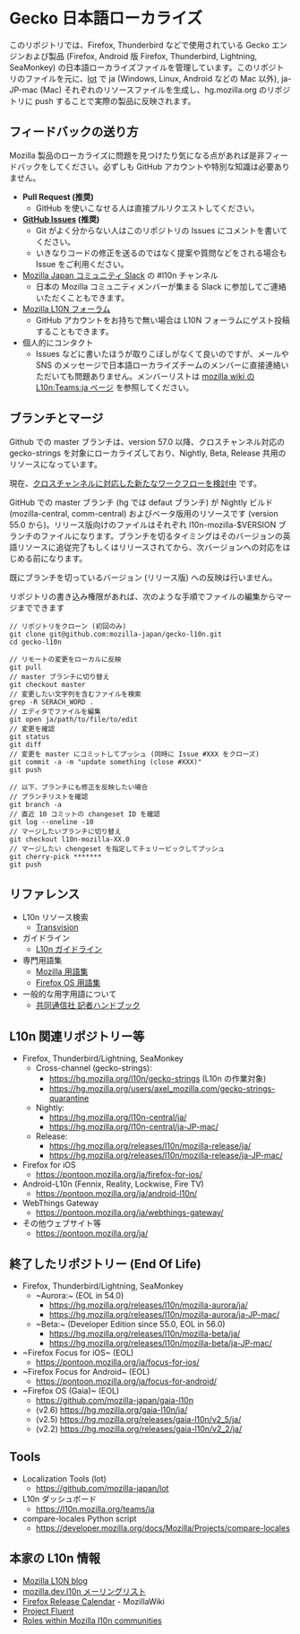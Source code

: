 # Gecko 日本語ローカライズ

このリポジトリでは、Firefox, Thunderbird などで使用されている Gecko エンジンおよび製品 (Firefox, Android 版 Firefox, Thunderbird, Lightning, SeaMonkey) の日本語ローカライズファイルを管理しています。このリポジトリのファイルを元に、[lot](https://github.com/mozilla-japan/lot) で ja (Windows, Linux, Android などの Mac 以外), ja-JP-mac (Mac) それぞれのリソースファイルを生成し、hg.mozilla.org のリポジトリに push することで実際の製品に反映されます。

## フィードバックの送り方

Mozilla 製品のローカライズに問題を見つけたり気になる点があれば是非フィードバックをしてください。必ずしも GitHub アカウントや特別な知識は必要ありません。

* **Pull Request (推奨)**
  * GitHub を使いこなせる人は直接プルリクエストしてください。
* **[GitHub Issues](https://github.com/mozilla-japan/gecko-l10n/issues) (推奨)**
  * Git がよく分からない人はこのリポジトリの Issues にコメントを書いてください。
  * いきなりコードの修正を送るのではなく提案や質問などをされる場合も Issue をご利用ください。
* [Mozilla Japan コミュニティ Slack](https://join.slack.com/t/mozillajp/shared_invite/MjI2NDMwODUwNzY5LTE1MDI4MjEyMjktYjE2MThlMmM4OA) の #l10n チャンネル
  * 日本の Mozilla コミュニティメンバーが集まる Slack に参加してご連絡いただくこともできます。
* [Mozilla L10N フォーラム](http://forums.firehacks.org/l10n/)
  * GitHub アカウントをお持ちで無い場合は L10N フォーラムにゲスト投稿することもできます。
* 個人的にコンタクト
  * Issues などに書いたほうが取りこぼしがなくて良いのですが、メールや SNS のメッセージで日本語ローカライズチームのメンバーに直接連絡いただいても問題ありません。メンバーリストは [mozilla wiki の L10n:Teams:ja ページ](https://wiki.mozilla.org/L10n:Teams:ja) を参照してください。

## ブランチとマージ

Github での master ブランチは、version 57.0 以降、クロスチャンネル対応の gecko-strings を対象にローカライズしており、Nightly, Beta, Release 共用のリソースになっています。

現在、[クロスチャンネルに対応した新たなワークフローを検討中](https://github.com/mozilla-japan/gecko-l10n/issues/84) です。

GitHub での master ブランチ (hg では defaut ブランチ) が Nightly ビルド (mozilla-central, comm-central) およびベータ版用のリソースです (version 55.0 から)。リリース版向けのファイルはそれぞれ l10n-mozilla-$VERSION ブランチのファイルになります。ブランチを切るタイミングはそのバージョンの英語リソースに追従完了もしくはリリースされてから、次バージョンへの対応をはじめる前になります。

既にブランチを切っているバージョン (リリース版) への反映は行いません。

リポジトリの書き込み権限があれば、次のような手順でファイルの編集からマージまでできます

```
// リポジトリをクローン (初回のみ)
git clone git@github.com:mozilla-japan/gecko-l10n.git
cd gecko-l10n

// リモートの変更をローカルに反映
git pull
// master ブランチに切り替え
git checkout master
// 変更したい文字列を含むファイルを検索
grep -R SERACH_WORD .
// エディタでファイルを編集
git open ja/path/to/file/to/edit
// 変更を確認
git status
git diff
// 変更を master にコミットしてプッシュ (同時に Issue #XXX をクローズ)
git commit -a -m "update something (close #XXX)"
git push

// 以下、ブランチにも修正を反映したい場合
// ブランチリストを確認
git branch -a
// 直近 10 コミットの changeset ID を確認
git log --oneline -10
// マージしたいブランチに切り替え
git checkout l10n-mozilla-XX.0
// マージしたい chengeset を指定してチェリーピックしてプッシュ
git cherry-pick *******
git push
```

## リファレンス

* L10n リソース検索
  * [Transvision](https://transvision.mozfr.org/)
* ガイドライン
  * [L10n ガイドライン](https://github.com/mozilla-japan/translation/wiki/L10N-Guideline)
* 専門用語集
  * [Mozilla 用語集](https://github.com/mozilla-japan/translation/wiki/Mozilla-L10N-Glossary)
  * [Firefox OS 用語集](https://github.com/mozilla-japan/translation/wiki/Firefox-OS-Glossary)
* 一般的な用字用語について
  * [共同通信社 記者ハンドブック](https://www.kyodo.co.jp/books/isbn/978-4-7641-0687-1/)

## L10n 関連リポジトリー等

* Firefox, Thunderbird/Lightning, SeaMonkey
  * Cross-channel (gecko-strings):
    * https://hg.mozilla.org/l10n/gecko-strings (L10n の作業対象)
    * https://hg.mozilla.org/users/axel_mozilla.com/gecko-strings-quarantine
  * Nightly:
    * https://hg.mozilla.org/l10n-central/ja/
    * https://hg.mozilla.org/l10n-central/ja-JP-mac/
  * Release:
    * https://hg.mozilla.org/releases/l10n/mozilla-release/ja/
    * https://hg.mozilla.org/releases/l10n/mozilla-release/ja-JP-mac/
* Firefox for iOS
  * https://pontoon.mozilla.org/ja/firefox-for-ios/
* Android-L10n (Fennix, Reality, Lockwise, Fire TV)
  * https://pontoon.mozilla.org/ja/android-l10n/
* WebThings Gateway
  * https://pontoon.mozilla.org/ja/webthings-gateway/
* その他ウェブサイト等
  * https://pontoon.mozilla.org/ja/

## 終了したリポジトリー (End Of Life)
* Firefox, Thunderbird/Lightning, SeaMonkey
  * ~Aurora:~  (EOL in 54.0)
    * https://hg.mozilla.org/releases/l10n/mozilla-aurora/ja/
    * https://hg.mozilla.org/releases/l10n/mozilla-aurora/ja-JP-mac/
  * ~Beta:~ (Developer Edition since 55.0, EOL in 56.0)
    * https://hg.mozilla.org/releases/l10n/mozilla-beta/ja/
    * https://hg.mozilla.org/releases/l10n/mozilla-beta/ja-JP-mac/
* ~Firefox Focus for iOS~ (EOL)
  * https://pontoon.mozilla.org/ja/focus-for-ios/
* ~Firefox Focus for Android~ (EOL)
  * https://pontoon.mozilla.org/ja/focus-for-android/
* ~Firefox OS (Gaia)~ (EOL)
  * https://github.com/mozilla-japan/gaia-l10n
  * (v2.6) https://hg.mozilla.org/gaia-l10n/ja/
  * (v2.5) https://hg.mozilla.org/releases/gaia-l10n/v2_5/ja/
  * (v2.2) https://hg.mozilla.org/releases/gaia-l10n/v2_2/ja/

## Tools
* Localization Tools (lot)
  * https://github.com/mozilla-japan/lot
* L10n ダッシュボード
  * https://l10n.mozilla.org/teams/ja
* compare-locales Python script
  * https://developer.mozilla.org/docs/Mozilla/Projects/compare-locales

## 本家の L10n 情報
* [Mozilla L10N blog](https://blog.mozilla.org/l10n/)
* [mozilla.dev.l10n メーリングリスト](https://groups.google.com/forum/#!forum/mozilla.dev.l10n)
* [Firefox Release Calendar](https://wiki.mozilla.org/Release_Management/Calendar) - MozillaWiki
* [Project Fluent](https://projectfluent.org/)
* [Roles within Mozilla l10n communities](https://mozilla-l10n.github.io/localizer-documentation/community/l10n_community_roles.html)
